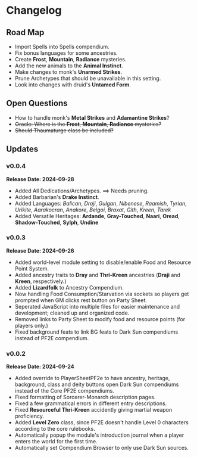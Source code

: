 # Changelog
## Road Map
* Import Spells into Spells compendium.
* Fix bonus languages for some ancestries.
* Create **Frost**, **Mountain**, **Radiance** mysteries.
* Add the new animals to the **Animal Instinct**.
* Make changes to monk's **Unarmed Strikes**.
* Prune Archetypes that should be unavailable in this setting.
* Look into changes with druid's **Untamed Form**.
## Open Questions
* How to handle monk's **Metal Strikes** and **Adamantine Strikes**?
* ~~Oracle: Where is the **Frost**, **Mountain**, **Radiance** mysteries?~~
* ~~Should Thaumaturge class be included?~~
## Updates
### v0.0.4
**Release Date: 2024-09-28**
* Added All Dedications/Archetypes. ==> Needs pruning.
* Added Barbarian's **Drake Instinct**.
* Added Languages: *Balican*, *Draji*, *Gulgan*, *Nibenese*, *Raamish*, *Tyrian*, *Urikite*, *Aarakocran*, *Anakore*, *Belgoi*, *Braxat*, *Gith*, *Kreen*, *Tarek*
* Added Versatile Heritages: **Ardande**, **Gray-Touched**, **Naari**, **Oread**, **Shadow-Touched**, **Sylph**, **Undine**
### v0.0.3
**Release Date: 2024-09-26**
* Added world-level module setting to disable/enable Food and Resource Point System.
* Added ancestry traits to **Dray** and **Thri-Kreen** ancestries (**Draji** and **Kreen**, respectively.)
* Added **Lizardfolk** to Ancestry Compendium.
* Now handling Food Consumption/Starvation via sockets so players get prompted when GM clicks rest button on Party Sheet.
* Seperated JavaScript into multiple files for easier maintenance and development; cleaned up and organized code.
* Removed links to Party Sheet to modify food and resource points (for players only.)
* Fixed background feats to link BG feats to Dark Sun compendiums instead of PF2E compendium.
### v0.0.2
**Release Date: 2024-09-24**
* Added override to PlayerSheetPF2e to have ancestry, heritage, background, class and deity buttons open Dark Sun compendiums instead of the Core PF2E compendiums.
* Fixed formatting of Sorcerer-Monarch description pages.
* Fixed a few grammatical errors in different entry descriptions.
* Fixed **Resourceful Thri-Kreen** accidently giving martial weapon proficiency.
* Added **Level Zero** class, since PF2E doesn't handle Level 0 characters according to the core rulebooks.
* Automatically popup the module's introduction journal when a player enters the world for the first time.
* Automatically set Compendium Browser to only use Dark Sun sources.